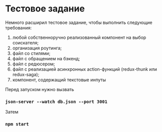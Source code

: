 # Тестовое задание

Немного расширил тестовое задание, чтобы выполнить следующие требования:
1. любой собственноручно реализованный компонент на выбор соискателя;
2. организация роутинга;
3. файл со стилями;
4. файл с обращением на бэкенд;
5. файл с редюсером;
6. файл с реализацией асинхронных action-функций (redux-thunk или redux-saga);
7. компонент, содержащий текстовые инпуты

Перед запуском нужно вызвать

### `json-server --watch db.json --port 3001`

Затем

### `npm start`